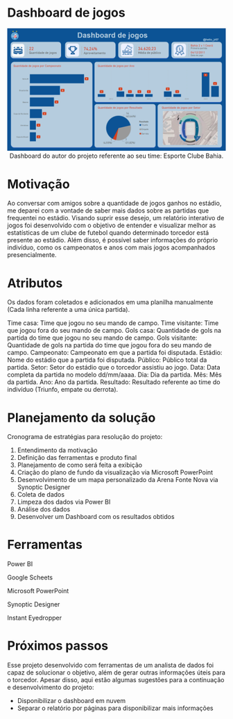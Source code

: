 # Dashboard de jogos

<div align="center">
<img src="https://raw.githubusercontent.com/Helio-Jr/dashboard-jogos/main/TelaDashBoardJogos.png" width="750px" />
</div>
<div align="center">
Dashboard do autor do projeto referente ao seu time: Esporte Clube Bahia.
</div>

# Motivação
            
Ao conversar com amigos sobre a quantidade de jogos ganhos no estádio, me deparei com a vontade de saber mais dados sobre as partidas que frequentei no estádio.
Visando suprir esse desejo, um relatório interativo de jogos foi desenvolvido com o objetivo de entender e visualizar melhor as estatísticas de um clube de futebol quando determinado torcedor está presente ao estádio. Além disso, é possível saber informações do próprio indivíduo, como os campeonatos e anos com mais jogos acompanhados presencialmente.

# Atributos

Os dados foram coletados e adicionados em uma planilha manualmente (Cada linha referente a uma única partida). 

Time casa: Time que jogou no seu mando de campo.
Time visitante: Time que jogou fora do seu mando de campo.
Gols casa: Quantidade de gols na partida do time que jogou no seu mando de campo.
Gols visitante: Quantidade de gols na partida do time que jogou fora do seu mando de campo.
Campeonato: Campeonato em que a partida foi disputada.
Estádio: Nome do estádio que a partida foi disputada.
Público: Público total da partida.
Setor: Setor do estádio que o torcedor assistiu ao jogo.
Data: Data completa da partida no modelo dd/mm/aaaa.
Dia: Dia da partida.
Mês: Mês da partida.
Ano: Ano da partida.
Resultado: Resultado referente ao time do indivíduo (Triunfo, empate ou derrota).

# Planejamento da solução

Cronograma de estratégias para resolução do projeto:

1. Entendimento da motivação
2. Definição das ferramentas e produto final
3. Planejamento de como será feita a exibição
4. Criação do plano de fundo da visualização via Microsoft PowerPoint
5. Desenvolvimento de um mapa personalizado da Arena Fonte Nova via Synoptic Designer
6. Coleta de dados
7. Limpeza dos dados via Power BI
8. Análise dos dados 
9. Desenvolver um Dashboard com os resultados obtidos

# Ferramentas

Power BI

Google Scheets

Microsoft PowerPoint

Synoptic Designer

Instant Eyedropper

# Próximos passos

Esse projeto desenvolvido com ferramentas de um analista de dados foi capaz de solucionar o objetivo, além de gerar outras informações úteis para o torcedor. Apesar disso, aqui estão algumas sugestões para a continuação e desenvolvimento do projeto:

- Disponibilizar o dashboard em nuvem
- Separar o relatório por páginas para disponibilizar mais informações
